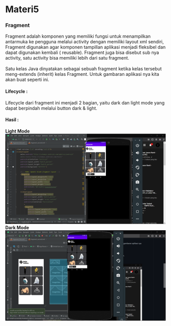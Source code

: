 # Materi5
### Fragment
Fragment adalah komponen yang memiliki fungsi untuk menampilkan antarmuka ke
pengguna melalui activity dengan memiliki layout xml sendiri, Fragment digunakan agar
komponen tampillan aplikasi menjadi fleksibel dan dapat digunakan kembali ( reusable).
Fragment juga bisa disebut sub nya activity, satu activity bisa memiliki lebih dari satu fragment. 
<br> <br>
Satu kelas Java dinyatakan sebagai sebuah fragment ketika kelas tersebut meng-extends
(inherit) kelas Fragment. Untuk gambaran aplikasi nya kita akan buat seperti ini.

#### Lifecycle :
Lifecycle dari fragment ini menjadi 2 bagian, yaitu dark dan light mode yang dapat berpindah melalui button dark & light.

#### Hasil :
**Light Mode**
![Alt Text](https://github.com/adam033/Materi5/blob/main/Screenshot%20(608).png)
**Dark Mode**
![Alt Text](https://github.com/adam033/Materi5/blob/main/Screenshot%20(612).png)
